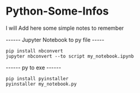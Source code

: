 # Python-Some-Infos
I will Add here some simple notes to remember


------ Jupyter Notebook to py file -----
```
pip install nbconvert
jupyter nbconvert --to script my_notebook.ipynb
```

------ py to exe ------
```
pip install pyinstaller
pyinstaller my_notebook.py
```